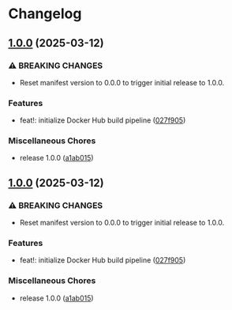 # Changelog

## [1.0.0](https://github.com/2060-io/vision-matcher/compare/v1.0.0...v1.0.0) (2025-03-12)


### ⚠ BREAKING CHANGES

* Reset manifest version to 0.0.0 to trigger initial release to 1.0.0.

### Features

* feat!: initialize Docker Hub build pipeline ([027f905](https://github.com/2060-io/vision-matcher/commit/027f905e06ed7fe24f1ca80d99fb0f54634c3fcf))


### Miscellaneous Chores

* release 1.0.0 ([a1ab015](https://github.com/2060-io/vision-matcher/commit/a1ab015d44afe697a822eb456ecdf99e4ffb6dd1))

## [1.0.0](https://github.com/2060-io/vision-matcher/compare/v1.0.0...v1.0.0) (2025-03-12)


### ⚠ BREAKING CHANGES

* Reset manifest version to 0.0.0 to trigger initial release to 1.0.0.

### Features

* feat!: initialize Docker Hub build pipeline ([027f905](https://github.com/2060-io/vision-matcher/commit/027f905e06ed7fe24f1ca80d99fb0f54634c3fcf))


### Miscellaneous Chores

* release 1.0.0 ([a1ab015](https://github.com/2060-io/vision-matcher/commit/a1ab015d44afe697a822eb456ecdf99e4ffb6dd1))

